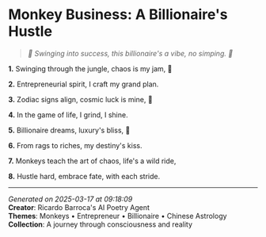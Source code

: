 # Monkey Business: A Billionaire's Hustle

> *🐒 Swinging into success, this billionaire's a vibe, no simping. 💸*

**1.** Swinging through the jungle, chaos is my jam, 🐒


**2.** Entrepreneurial spirit, I craft my grand plan.


**3.** Zodiac signs align, cosmic luck is mine, 🐲


**4.** In the game of life, I grind, I shine.


**5.** Billionaire dreams, luxury's bliss, 💎


**6.** From rags to riches, my destiny's kiss.


**7.** Monkeys teach the art of chaos, life's a wild ride,


**8.** Hustle hard, embrace fate, with each stride.



---

*Generated on 2025-03-17 at 09:18:09*  
**Creator**: Ricardo Barroca's AI Poetry Agent  
**Themes**: Monkeys • Entrepreneur • Billionaire • Chinese Astrology  
**Collection**: A journey through consciousness and reality